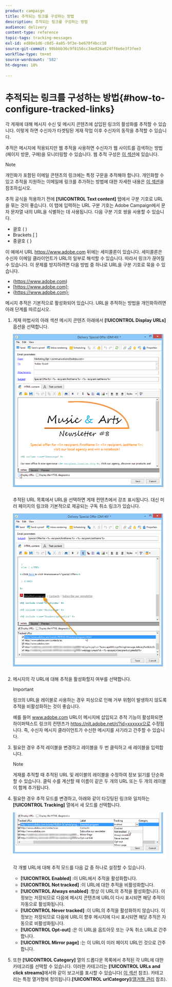 ```yaml
---
product: campaign
title: 추적되는 링크를 구성하는 방법
description: 추적되는 링크를 구성하는 방법
audience: delivery
content-type: reference
topic-tags: tracking-messages
exl-id: ed88e1d6-c0d5-4a85-9f3e-be670f4bcc10
source-git-commit: 98bbbb36c9f8156cc34e826a024ff6e6e3f3fee3
workflow-type: tm+mt
source-wordcount: '582'
ht-degree: 10%

---
```


# 추적되는 링크를 구성하는 방법{#how-to-configure-tracked-links}

각 게재에 대해 메시지 수신 및 메시지 콘텐츠에 삽입된 링크의 활성화를 추적할 수 있습니다. 이렇게 하면 수신자가 타겟팅된 게재 작업 이후 수신자의 동작을 추적할 수 있습니다.

추적은 메시지에 적용되지만 웹 추적을 사용하면 수신자가 웹 사이트를 검색하는 방법(페이지 방문, 구매)을 모니터링할 수 있습니다. 웹 추적 구성은 [이 섹션](../../configuration/using/about-web-tracking.md)에 있습니다.

>[!NOTE]
>
>개인화가 포함된 이메일 콘텐츠의 링크에는 특정 구문을 추적해야 합니다. 개인화할 수 있고 추적을 지원하는 이메일에 링크를 추가하는 방법에 대한 자세한 내용은 [이 섹션](tracking-personalized-links.md)을 참조하십시오.

추적 공식을 적용하기 전에 **[!UICONTROL Text content]** 탭에서 구분 기호로 URL을 묶는 것이 좋습니다. 이 탭에 입력하는 URL 구분 기호는 Adobe Campaign에서 문자 문자열 내의 URL을 식별하는 데 사용됩니다. 다음 구분 기호 쌍을 사용할 수 있습니다.
* 괄호 ( )
* Brackets [ ]
* 중괄호 { }

이 예에서 URL https://www.adobe.com 뒤에는 세미콜론이 있습니다. 세미콜론은 수신자 이메일 클라이언트가 URL의 일부로 해석할 수 있습니다. 따라서 링크가 끊어질 수 있습니다. 이 문제를 방지하려면 다음 방법 중 하나로 URL을 구분 기호로 묶을 수 있습니다.
* (https://www.adobe.com)
* [https://www.adobe.com];
* {https://www.adobe.com};

메시지 추적은 기본적으로 활성화되어 있습니다. URL을 추적하는 방법을 개인화하려면 아래 단계를 따르십시오.

1. 게재 마법사의 아래 섹션 메시지 콘텐츠 아래에서 **[!UICONTROL Display URLs]** 옵션을 선택합니다.

   ![](assets/s_ncs_user_email_del_display_urls.png)

   추적된 URL 목록에서 URL을 선택하면 게재 컨텐츠에서 강조 표시됩니다. 대신 미러 페이지의 링크와 기본적으로 제공되는 구독 취소 링크가 있습니다.

   ![](assets/s_ncs_user_email_del_show_urls.png)

1. 메시지의 각 URL에 대해 추적을 활성화할지 여부를 선택합니다.

   >[!IMPORTANT]
   >
   >링크의 URL을 레이블로 사용하는 경우 피싱으로 인해 거부 위험이 발생하지 않도록 추적을 비활성화하는 것이 좋습니다.
   >
   >예를 들어 www.adobe.com URL이 메시지에 삽입되고 추적 기능이 활성화되면 하이퍼텍스트 링크의 컨텐츠가 https://nlt.adobe.net/r/?id=xxxxxx으로 수정됩니다. 즉, 수신자 메시지 클라이언트가 수신한 메시지를 사기라고 간주할 수 있습니다.

1. 필요한 경우 추적 레이블을 변경하고 레이블을 두 번 클릭하고 새 레이블을 입력합니다.

   >[!NOTE]
   >
   >게재를 추적할 때 추적된 URL 및 레이블의 레이블을 수정하여 정보 읽기를 단순화할 수 있습니다. 클릭 수를 계산할 때 이름이 같은 두 개의 URL 또는 두 개의 레이블이 함께 추가됩니다.

1. 필요한 경우 추적 모드를 변경하고, 아래와 같이 타깃팅된 링크와 일치하는 **[!UICONTROL Tracking]** 열에서 새 모드를 선택합니다.

   ![](assets/s_ncs_user_select_tracking_mode.png)

   각 개별 URL에 대해 추적 모드를 다음 값 중 하나로 설정할 수 있습니다.

   * **[!UICONTROL Enabled]** :이 URL에서 추적을 활성화합니다.
   * **[!UICONTROL Not tracked]** :이 URL에 대한 추적을 비활성화합니다.
   * **[!UICONTROL Always enabled]** :항상 이 URL의 추적을 활성화합니다. 이 정보는 저장되므로 다음에 메시지 콘텐츠에 URL이 다시 표시되면 해당 추적이 자동으로 활성화됩니다.
   * **[!UICONTROL Never tracked]** :이 URL의 추적을 활성화하지 않습니다. 이 정보는 저장되므로 다음에 URL이 향후 메시지에 다시 표시되면 해당 추적은 자동으로 비활성화됩니다.
   * **[!UICONTROL Opt-out]** :은 이 URL을 옵트아웃 또는 구독 취소 URL로 간주합니다.
   * **[!UICONTROL Mirror page]** :는 이 URL이 미러 페이지 URL인 것으로 간주합니다.

1. 또한 **[!UICONTROL Category]** 열의 드롭다운 목록에서 추적된 각 URL에 대한 카테고리를 선택할 수 있습니다. 이러한 카테고리는 **[!UICONTROL URLs and click streams]**&#x200B;에서와 같이 보고서를 표시할 수 있습니다( [이 섹션](../../reporting/using/reports-on-deliveries.md#urls-and-click-streams) 참조). 카테고리는 특정 열거형에 정의됩니다.**[!UICONTROL urlCategory]**([열거형 관리](../../platform/using/managing-enumerations.md) 참조).
